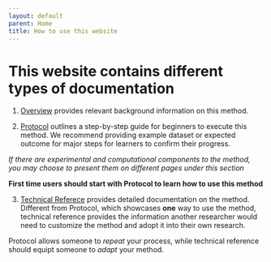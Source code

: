 ```yaml
---
layout: default
parent: Home
title: How to use this website
---
```

# This website contains different types of documentation

1. [Overview](./overview.md) provides relevant background information on this method.

2. [Protocol](./protocol.md) outlines a step-by-step guide for beginners to execute this method. We recommend providing example dataset or expected outcome for major steps for learners to confirm their progress. 

*If there are experimental and computational components to the method, you may choose to present them on different pages under this section*

**First time users should start with Protocol to learn how to use this method**

3. [Technical Referece](./technical-reference.md) provides detailed documentation on the method. Different from Protocol, which showcases **one** way to use the method, technical reference provides the information another researcher would need to customize the method and adopt it into their own research. 

Protocol allows someone to *repeat* your process, while technical reference should equipt someone to *adapt* your method.